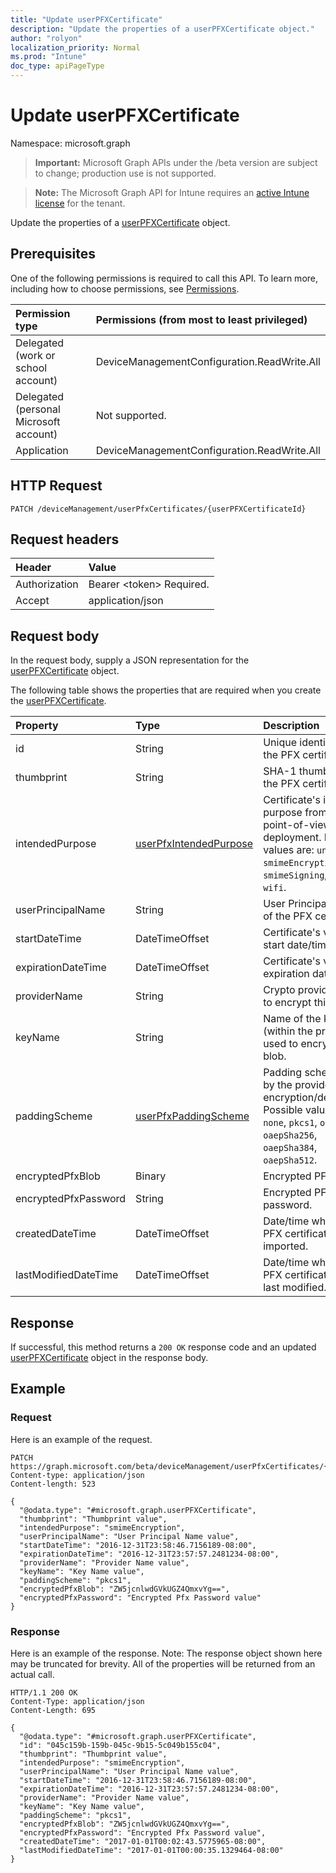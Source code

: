 ```yaml
---
title: "Update userPFXCertificate"
description: "Update the properties of a userPFXCertificate object."
author: "rolyon"
localization_priority: Normal
ms.prod: "Intune"
doc_type: apiPageType
---
```


# Update userPFXCertificate

Namespace: microsoft.graph

> **Important:** Microsoft Graph APIs under the /beta version are subject to change; production use is not supported.

> **Note:** The Microsoft Graph API for Intune requires an [active Intune license](https://go.microsoft.com/fwlink/?linkid=839381) for the tenant.

Update the properties of a [userPFXCertificate](../resources/intune-raimportcerts-userpfxcertificate.md) object.

## Prerequisites
One of the following permissions is required to call this API. To learn more, including how to choose permissions, see [Permissions](/graph/permissions-reference).

|Permission type|Permissions (from most to least privileged)|
|:---|:---|
|Delegated (work or school account)|DeviceManagementConfiguration.ReadWrite.All|
|Delegated (personal Microsoft account)|Not supported.|
|Application|DeviceManagementConfiguration.ReadWrite.All|

## HTTP Request
<!-- {
  "blockType": "ignored"
}
-->
``` http
PATCH /deviceManagement/userPfxCertificates/{userPFXCertificateId}
```

## Request headers
|Header|Value|
|:---|:---|
|Authorization|Bearer &lt;token&gt; Required.|
|Accept|application/json|

## Request body
In the request body, supply a JSON representation for the [userPFXCertificate](../resources/intune-raimportcerts-userpfxcertificate.md) object.

The following table shows the properties that are required when you create the [userPFXCertificate](../resources/intune-raimportcerts-userpfxcertificate.md).

|Property|Type|Description|
|:---|:---|:---|
|id|String|Unique identifier for the PFX certificate.|
|thumbprint|String|SHA-1 thumbprint of the PFX certificate.|
|intendedPurpose|[userPfxIntendedPurpose](../resources/intune-raimportcerts-userpfxintendedpurpose.md)|Certificate's intended purpose from the point-of-view of deployment. Possible values are: `unassigned`, `smimeEncryption`, `smimeSigning`, `vpn`, `wifi`.|
|userPrincipalName|String|User Principal Name of the PFX certificate.|
|startDateTime|DateTimeOffset|Certificate's validity start date/time.|
|expirationDateTime|DateTimeOffset|Certificate's validity expiration date/time.|
|providerName|String|Crypto provider used to encrypt this blob.|
|keyName|String|Name of the key (within the provider) used to encrypt the blob.|
|paddingScheme|[userPfxPaddingScheme](../resources/intune-raimportcerts-userpfxpaddingscheme.md)|Padding scheme used by the provider during encryption/decryption. Possible values are: `none`, `pkcs1`, `oaepSha1`, `oaepSha256`, `oaepSha384`, `oaepSha512`.|
|encryptedPfxBlob|Binary|Encrypted PFX blob.|
|encryptedPfxPassword|String|Encrypted PFX password.|
|createdDateTime|DateTimeOffset|Date/time when this PFX certificate was imported.|
|lastModifiedDateTime|DateTimeOffset|Date/time when this PFX certificate was last modified.|



## Response
If successful, this method returns a `200 OK` response code and an updated [userPFXCertificate](../resources/intune-raimportcerts-userpfxcertificate.md) object in the response body.

## Example

### Request
Here is an example of the request.
``` http
PATCH https://graph.microsoft.com/beta/deviceManagement/userPfxCertificates/{userPFXCertificateId}
Content-type: application/json
Content-length: 523

{
  "@odata.type": "#microsoft.graph.userPFXCertificate",
  "thumbprint": "Thumbprint value",
  "intendedPurpose": "smimeEncryption",
  "userPrincipalName": "User Principal Name value",
  "startDateTime": "2016-12-31T23:58:46.7156189-08:00",
  "expirationDateTime": "2016-12-31T23:57:57.2481234-08:00",
  "providerName": "Provider Name value",
  "keyName": "Key Name value",
  "paddingScheme": "pkcs1",
  "encryptedPfxBlob": "ZW5jcnlwdGVkUGZ4QmxvYg==",
  "encryptedPfxPassword": "Encrypted Pfx Password value"
}
```

### Response
Here is an example of the response. Note: The response object shown here may be truncated for brevity. All of the properties will be returned from an actual call.
``` http
HTTP/1.1 200 OK
Content-Type: application/json
Content-Length: 695

{
  "@odata.type": "#microsoft.graph.userPFXCertificate",
  "id": "045c159b-159b-045c-9b15-5c049b155c04",
  "thumbprint": "Thumbprint value",
  "intendedPurpose": "smimeEncryption",
  "userPrincipalName": "User Principal Name value",
  "startDateTime": "2016-12-31T23:58:46.7156189-08:00",
  "expirationDateTime": "2016-12-31T23:57:57.2481234-08:00",
  "providerName": "Provider Name value",
  "keyName": "Key Name value",
  "paddingScheme": "pkcs1",
  "encryptedPfxBlob": "ZW5jcnlwdGVkUGZ4QmxvYg==",
  "encryptedPfxPassword": "Encrypted Pfx Password value",
  "createdDateTime": "2017-01-01T00:02:43.5775965-08:00",
  "lastModifiedDateTime": "2017-01-01T00:00:35.1329464-08:00"
}
```





